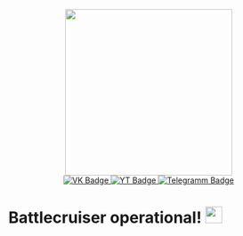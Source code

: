 <div id="header" align="center">
  <img src="https://media.giphy.com/media/v1.Y2lkPTc5MGI3NjExZTVjYTUxNWlkdnpwdXZ5c3dwd3RuejljMnRjZHhvN2x1b3IwaWtmbiZlcD12MV9pbnRlcm5hbF9naWZfYnlfaWQmY3Q9Zw/kXFpgStKE2Ypi/giphy.gif" width="300"/>
</div>

<div id="badges" align="center">
  <a href="https://vk.com/biryukov2016">
    <img src="https://img.shields.io/badge/вконтакте-%232E87FB.svg?&style=for-the-badge&logo=vk&logoColor=white" alt="VK Badge"/>
  </a>
  <a href="https://www.youtube.com/channel/UCg8l7qzI-2jkgsmdw9op_Bw">
    <img src="https://img.shields.io/badge/YouTube-FF0000?style=for-the-badge&logo=youtube&logoColor=white" alt="YT Badge"/>
  </a>
  <a href="https://t.me/GlobalRak">
    <img src="https://img.shields.io/badge/Telegram-2CA5E0?style=for-the-badge&logo=telegram&logoColor=white" alt="Telegramm Badge"/>
  </a>
</div>

<div class="badges" align="center">
  <img src="https://komarev.com/ghpvc/?username=Gl0balRak&style=flat-square&color=blue" alt=""/>
</div>

<h1>
  Battlecruiser operational!
  <img src="https://media.giphy.com/media/hvRJCLFzcasrR4ia7z/giphy.gif" width="30px"/>
</h1>
